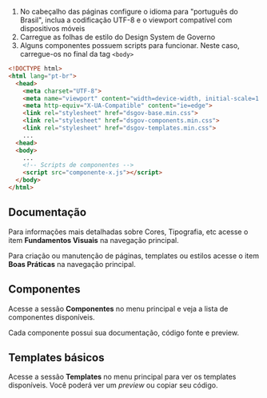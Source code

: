 1. No cabeçalho das páginas configure o idioma para "português do Brasil", inclua a codificação UTF-8 e o viewport compatível com dispositivos móveis
1. Carregue as folhas de estilo do Design System de Governo
1. Alguns componentes possuem scripts para funcionar. Neste caso, carregue-os no final da tag `<body>`

```html
<!DOCTYPE html>
<html lang="pt-br">
  <head>
    <meta charset="UTF-8">
    <meta name="viewport" content="width=device-width, initial-scale=1.0">
    <meta http-equiv="X-UA-Compatible" content="ie=edge">
    <link rel="stylesheet" href="dsgov-base.min.css">
    <link rel="stylesheet" href="dsgov-components.min.css">
    <link rel="stylesheet" href="dsgov-templates.min.css">
    ...
  <head>
  <body>
    ...
    <!-- Scripts de componentes -->
    <script src="componente-x.js"></script>
  </body>
</html>
```

## Documentação

Para informações mais detalhadas sobre Cores, Tipografia, etc acesse o item **Fundamentos Visuais** na navegação principal.

Para criação ou manutenção de páginas, templates ou estilos acesse o item **Boas Práticas** na navegação principal.

## Componentes

Acesse a sessão **Componentes** no menu principal e veja a lista de componentes disponíveis.

Cada componente possui sua documentação, código fonte e preview.

## Templates básicos

Acesse a sessão **Templates** no menu principal para ver os templates disponíveis. Você poderá ver um _preview_ ou copiar seu código.
